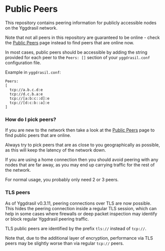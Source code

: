 # Public Peers

This repository contains peering information for publicly accessible nodes on
the Yggdrasil network. 

Note that not all peers in this repository are guaranteed to be online - check
the [Public Peers](https://publicpeers.neilalexander.dev/) page instead to find
peers that are online now.

In most cases, public peers should be accessible by adding the string provided
for each peer to the `Peers: []` section of your `yggdrasil.conf` configuration
file.

Example in `yggdrasil.conf`:
```
Peers:
[
  tcp://a.b.c.d:e
  tcp://d.c.b.a:e
  tcp://[a:b:c::d]:e
  tcp://[d:c:b::a]:e
]
```

### How do I pick peers?

If you are new to the network then take a look at the [Public Peers](https://publicpeers.neilalexander.dev/)
page to find public peers that are online.

Always try to pick peers that are as close to you geographically as possible, as
this will keep the latency of the network down.

If you are using a home connection then you should avoid peering with any nodes
that are far away, as you may end up carrying traffic for the rest of the
network.

For normal usage, you probably only need 2 or 3 peers.

### TLS peers

As of Yggdrasil v0.3.11, peering connections over TLS are now possible. This hides
the peering connection inside a regular TLS session, which can help in some cases
where firewalls or deep packet inspection may identify or block regular Yggdrasil
peering traffic.

TLS public peers are identified by the prefix `tls://` instead of `tcp://`. 

Note that, due to the additional layer of encryption, performance via TLS peers
may be slightly worse than via regular `tcp://` peers.

